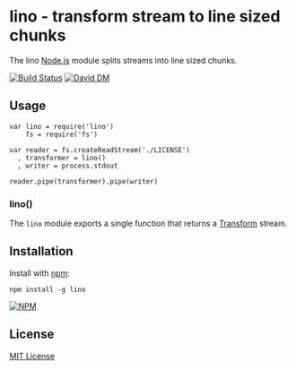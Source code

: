 # lino - transform stream to line sized chunks

The lino [Node.js](http://nodejs.org/) module splits streams into line sized chunks.

[![Build Status](https://secure.travis-ci.org/michaelnisi/lino.png)](http://travis-ci.org/michaelnisi/lino) [![David DM](https://david-dm.org/michaelnisi/lino.png)](http://david-dm.org/michaelnisi/lino)

## Usage

    var lino = require('lino')
        fs = require('fs')

    var reader = fs.createReadStream('./LICENSE')
      , transformer = lino()
      , writer = process.stdout

    reader.pipe(transformer).pipe(writer)

### lino()

The `lino` module exports a single function that returns a [Transform](http://nodejs.org/api/stream.html#stream_class_stream_transform) stream.

## Installation

Install with [npm](https://npmjs.org):

    npm install -g lino

[![NPM](https://nodei.co/npm/lino.png)](https://npmjs.org/package/lino)

## License

[MIT License](https://raw.github.com/michaelnisi/lino/master/LICENSE)
